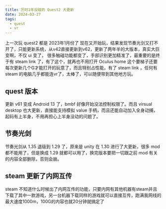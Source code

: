 ```yaml
---
title: 历时1年没碰的 Quest2 大更新
date: 2024-03-27
tags:
  - quest
  - vr
---
```


上一次玩 quest2 都是 2023年1月份了
现在又开始玩，结果发现节奏光剑又打不开了，只能更新系统，从v42直接更新到v62，更新了两年半的大版本，真实大巨变啊，不仅 ui 变了， 很多触碰功能都变了，手部识别更加精准了，最重要的是终于有 steam link 了，有了这个，就再也不用打开 Oculus home 这个要梯子还要每次更新几个G才能打开的玩意了，而且特别占性能，有了 steam link ，任何有steam 的电脑几乎都能连vr了，太棒了，可以随便带到其他地方玩。
## quest 版本
更新 v61 变成 Android 13 了，bmbf 好像开始没法控制权限了。而且 virsual desktop 也大更新，直接能支持模拟 value 手柄，而且还能自动加入全身动捕，起码有上半身，不用再担心上半身没动的问题了。
## 节奏光剑
节奏光剑从 1.35 退级到 1.29 了，原来是 unity 在 1.30 进行了大更新，很多 mod 都不能用了，但是换成 1.29 就都可以用了，换完版本要把一切跟之前 mod 有关的内容全部删除，否则会崩。
## steam 更新了内网互传
steam 不知道什么时候出了内网互传的功能，只要内网有其他机器有steam并且下载了其中一款游戏，另一台机器下载同样的游戏就可以直接互传，跑满我网线的最大速度1000m，100G的内容也就20分钟就搞定了
